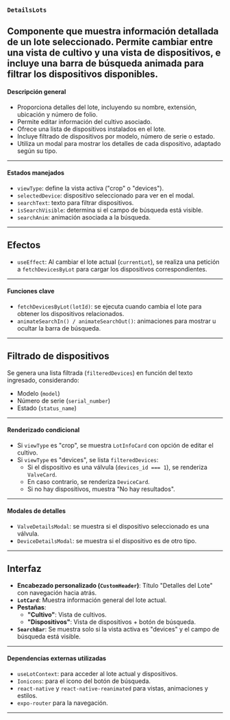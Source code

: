 ### `DetailsLots`

## Componente que muestra información detallada de un lote seleccionado. Permite cambiar entre una vista de cultivo y una vista de dispositivos, e incluye una barra de búsqueda animada para filtrar los dispositivos disponibles.

#### **Descripción general**

- Proporciona detalles del lote, incluyendo su nombre, extensión, ubicación y número de folio.
- Permite editar información del cultivo asociado.
- Ofrece una lista de dispositivos instalados en el lote.
- Incluye filtrado de dispositivos por modelo, número de serie o estado.
- Utiliza un modal para mostrar los detalles de cada dispositivo, adaptado según su tipo.

---

#### **Estados manejados**

- `viewType`: define la vista activa ("crop" o "devices").
- `selectedDevice`: dispositivo seleccionado para ver en el modal.
- `searchText`: texto para filtrar dispositivos.
- `isSearchVisible`: determina si el campo de búsqueda está visible.
- `searchAnim`: animación asociada a la búsqueda.

---

## Efectos

- `useEffect`: Al cambiar el lote actual (`currentLot`), se realiza una petición a `fetchDevicesByLot` para cargar los dispositivos correspondientes.

---

#### **Funciones clave**

- `fetchDevicesByLot(lotId)`: se ejecuta cuando cambia el lote para obtener los dispositivos relacionados.
- `animateSearchIn() / animateSearchOut()`: animaciones para mostrar u ocultar la barra de búsqueda.

---

## Filtrado de dispositivos

Se genera una lista filtrada (`filteredDevices`) en función del texto ingresado, considerando:

- Modelo (`model`)
- Número de serie (`serial_number`)
- Estado (`status_name`)

---

#### **Renderizado condicional**

- Si `viewType` es "crop", se muestra `LotInfoCard` con opción de editar el cultivo.
- Si `viewType` es "devices", se lista `filteredDevices`:
  - Si el dispositivo es una válvula (`devices_id === 1`), se renderiza `ValveCard`.
  - En caso contrario, se renderiza `DeviceCard`.
  - Si no hay dispositivos, muestra "No hay resultados".

---

#### **Modales de detalles**

- `ValveDetailsModal`: se muestra si el dispositivo seleccionado es una válvula.
- `DeviceDetailsModal`: se muestra si el dispositivo es de otro tipo.

---

## Interfaz

- **Encabezado personalizado (`CustomHeader`)**: Título "Detalles del Lote" con navegación hacia atrás.
- **`LotCard`**: Muestra información general del lote actual.
- **Pestañas**:
  - **"Cultivo"**: Vista de cultivos.
  - **"Dispositivos"**: Vista de dispositivos + botón de búsqueda.
- **`SearchBar`**: Se muestra solo si la vista activa es "devices" y el campo de búsqueda está visible.

---

#### **Dependencias externas utilizadas**

- `useLotContext`: para acceder al lote actual y dispositivos.
- `Ionicons`: para el icono del botón de búsqueda.
- `react-native` y `react-native-reanimated` para vistas, animaciones y estilos.
- `expo-router` para la navegación.

---
